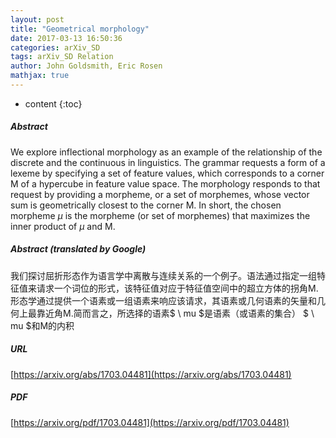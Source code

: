```yaml
---
layout: post
title: "Geometrical morphology"
date: 2017-03-13 16:50:36
categories: arXiv_SD
tags: arXiv_SD Relation
author: John Goldsmith, Eric Rosen
mathjax: true
---
```


* content
{:toc}

##### Abstract
We explore inflectional morphology as an example of the relationship of the discrete and the continuous in linguistics. The grammar requests a form of a lexeme by specifying a set of feature values, which corresponds to a corner M of a hypercube in feature value space. The morphology responds to that request by providing a morpheme, or a set of morphemes, whose vector sum is geometrically closest to the corner M. In short, the chosen morpheme $\mu$ is the morpheme (or set of morphemes) that maximizes the inner product of $\mu$ and M.

##### Abstract (translated by Google)
我们探讨屈折形态作为语言学中离散与连续关系的一个例子。语法通过指定一组特征值来请求一个词位的形式，该特征值对应于特征值空间中的超立方体的拐角M.形态学通过提供一个语素或一组语素来响应该请求，其语素或几何语素的矢量和几何上最靠近角M.简而言之，所选择的语素$ \ mu $是语素（或语素的集合） $ \ mu $和M的内积

##### URL
[https://arxiv.org/abs/1703.04481](https://arxiv.org/abs/1703.04481)

##### PDF
[https://arxiv.org/pdf/1703.04481](https://arxiv.org/pdf/1703.04481)

